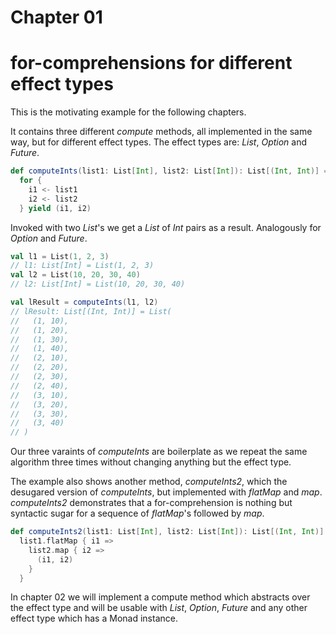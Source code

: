 # Chapter 01

# for-comprehensions for different effect types

This is the motivating example for the following chapters.

It contains three different _compute_ methods, all
implemented in the same way, but for different effect
types. The effect types are: _List_, _Option_ and _Future_.

```scala
def computeInts(list1: List[Int], list2: List[Int]): List[(Int, Int)] =
  for {
    i1 <- list1
    i2 <- list2
  } yield (i1, i2)
```

Invoked with two _List_'s we get a _List_ of _Int_ pairs as a result.
Analogously for _Option_ and _Future_.

```scala
val l1 = List(1, 2, 3)
// l1: List[Int] = List(1, 2, 3)
val l2 = List(10, 20, 30, 40)
// l2: List[Int] = List(10, 20, 30, 40)

val lResult = computeInts(l1, l2)
// lResult: List[(Int, Int)] = List(
//   (1, 10),
//   (1, 20),
//   (1, 30),
//   (1, 40),
//   (2, 10),
//   (2, 20),
//   (2, 30),
//   (2, 40),
//   (3, 10),
//   (3, 20),
//   (3, 30),
//   (3, 40)
// )
```

Our three varaints of _computeInts_ are boilerplate
as we repeat the same algorithm three times without
changing anything but the effect type.

The example also shows another method, _computeInts2_, which
the desugared version of _computeInts_, but implemented with
_flatMap_ and _map_. _computeInts2_ demonstrates that a
for-comprehension is nothing but syntactic sugar for a
sequence of _flatMap_'s followed by _map_.

```scala
def computeInts2(list1: List[Int], list2: List[Int]): List[(Int, Int)] =
  list1.flatMap { i1 =>
    list2.map { i2 =>
      (i1, i2)
    }
  }
```

In chapter 02 we will implement a compute method which
abstracts over the effect type and will be usable with
_List_, _Option_, _Future_ and any other effect type
which has a Monad instance.

